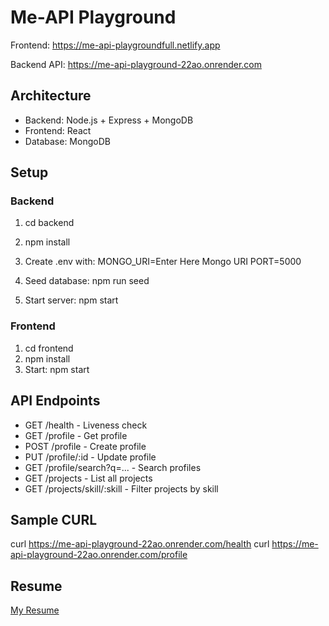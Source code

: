 # Me-API Playground
Frontend: https://me-api-playgroundfull.netlify.app

Backend API: https://me-api-playground-22ao.onrender.com

## Architecture
- Backend: Node.js + Express + MongoDB
- Frontend: React
- Database: MongoDB

## Setup

### Backend
1. cd backend
2. npm install
3. Create .env with:
MONGO_URI=Enter Here Mongo URI
PORT=5000

4. Seed database: npm run seed
5. Start server: npm start

### Frontend
1. cd frontend
2. npm install
3. Start: npm start

## API Endpoints
- GET /health - Liveness check
- GET /profile - Get profile
- POST /profile - Create profile
- PUT /profile/:id - Update profile
- GET /profile/search?q=... - Search profiles
- GET /projects - List all projects
- GET /projects/skill/:skill - Filter projects by skill

## Sample CURL
curl https://me-api-playground-22ao.onrender.com/health
curl https://me-api-playground-22ao.onrender.com/profile


## Resume
[My Resume](https://drive.google.com/file/d/1wkrHQPPd21_eOgFf0AP-yNADBCcSsgwr/view?usp=drivesdk)